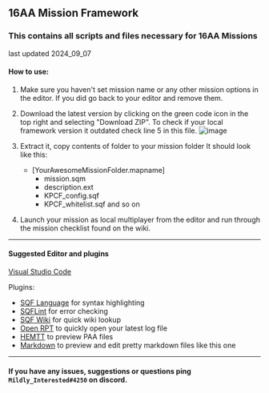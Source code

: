 ## 16AA Mission Framework

### This contains all scripts and files necessary for 16AA Missions

last updated 2024_09_07

#### How to use:

1. Make sure you haven't set mission name or any other mission options in the editor.
   If you did go back to your editor and remove them.
2. Download the latest version by clicking on the green code icon in the top right and selecting "Download ZIP".
   To check if your local framework version it outdated check line 5 in this file.
   ![image](https://user-images.githubusercontent.com/57712666/148797426-1b586d29-d117-49c3-841c-29373a24a59c.png)
3. Extract it, copy contents of folder to your mission folder
   It should look like this:

   * [YourAwesomeMissionFolder.mapname]
     * mission.sqm
     * description.ext
     * KPCF_config.sqf
     * KPCF_whitelist.sqf
       and so on
4. Launch your mission as local multiplayer from the editor and run through the mission checklist found on the wiki.

---

#### Suggested Editor and plugins

[Visual Studio Code](https://code.visualstudio.com/)

Plugins:

* [SQF Language](https://marketplace.visualstudio.com/items?itemName=blackfisch.sqf-language) for syntax highlighting
* [SQFLint](https://marketplace.visualstudio.com/items?itemName=skacekachna.sqflint) for error checking
* [SQF Wiki](https://marketplace.visualstudio.com/items?itemName=EelisLynne.sqf-wikihttps:/) for quick wiki lookup
* [Open RPT](https://marketplace.visualstudio.com/items?itemName=bux578.vscode-openlastrpt) to quickly open your latest log file
* [HEMTT](https://marketplace.visualstudio.com/items?itemName=BrettMayson.hemtt) to preview PAA files
* [Markdown](https://marketplace.visualstudio.com/items?itemName=bierner.github-markdown-preview) to preview and edit pretty markdown files like this one

---

#### If you have any issues, suggestions or questions ping `Mildly_Interested#4250` on discord.
